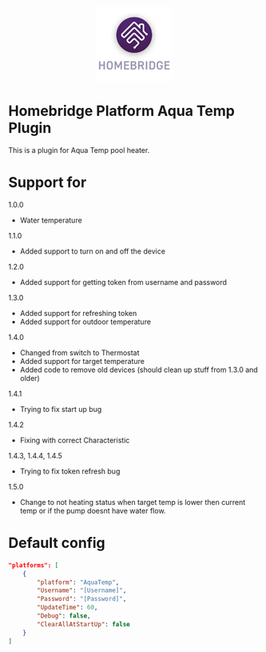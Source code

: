 
<p align="center">
<img alt="Home Bridge logotype" src="https://github.com/homebridge/branding/raw/master/logos/homebridge-wordmark-logo-vertical.png" width="150">
</p>

# Homebridge Platform Aqua Temp Plugin
This is a plugin for Aqua Temp pool heater.

# Support for
1.0.0
* Water temperature

1.1.0
* Added support to turn on and off the device 

1.2.0
* Added support for getting token from username and password

1.3.0
* Added support for refreshing token
* Added support for outdoor temperature

1.4.0
* Changed from switch to Thermostat
* Added support for target temperature
* Added code to remove old devices (should clean up stuff from 1.3.0 and older)

1.4.1
* Trying to fix start up bug

1.4.2
* Fixing with correct Characteristic

1.4.3, 1.4.4, 1.4.5
* Trying to fix token refresh bug

1.5.0
* Change to not heating status when target temp is lower then current temp or if the pump doesnt have water flow. 


# Default config
```json
"platforms": [
    {
        "platform": "AquaTemp",
        "Username": "[Username]",
        "Password": "[Password]",
        "UpdateTime": 60,
        "Debug": false,
        "ClearAllAtStartUp": false
    }
]
```
